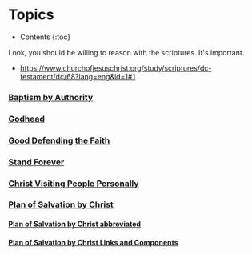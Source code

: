 # Topics

* Contents
{:toc}


Look, you should be willing to reason with the scriptures. It's important.
- https://www.churchofjesuschrist.org/study/scriptures/dc-testament/dc/68?lang=eng&id=1#1


### [Baptism by Authority](./baptism_by_authority.md)

### [Godhead](./the_godhead.md)

### [Good Defending the Faith](./good_defending_the_faith.md)

### [Stand Forever](https://www.churchofjesuschrist.org/study/liahona/2020/10/stand-on-the-rock-of-revelation?lang=eng)

### [Christ Visiting People Personally](./christ_visiting_us_in_person.md)

### [Plan of Salvation by Christ](./plan_of_salvation_and_Christ.md)

#### [Plan of Salvation by Christ abbreviated](./plan_of_salvation_and_Christ_nocomponentspropositions.md)
#### [Plan of Salvation by Christ Links and Components](./plan_of_salvation_and_Christ_nocomponentspropositions_linksonly.md)
